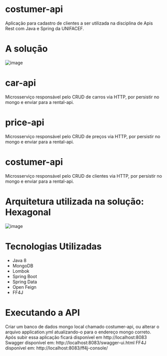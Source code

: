 # costumer-api

Aplicação para cadastro de clientes a ser utilizada na disciplina de Apis Rest com Java e Spring da UNIFACEF.

# A solução

![image](https://user-images.githubusercontent.com/39503653/148442635-d106da43-9e54-4ba3-8ace-0db72a86452d.png)


# car-api

Microsserviço responsável pelo CRUD de carros via HTTP, por persistir no mongo e enviar para a rental-api.

# price-api

Microsserviço responsável pelo CRUD de preços via HTTP, por persistir no mongo e enviar para a rental-api.

# costumer-api

Microsserviço responsável pelo CRUD de clientes via HTTP, por persistir no mongo e enviar para a rental-api.

# Arquitetura utilizada na solução: Hexagonal

![image](https://user-images.githubusercontent.com/39503653/148442909-316d819c-df4e-4c0d-8767-54a90261d2fd.png)


# Tecnologias Utilizadas

* Java 8 
* MongoDB 
* Lombok 
* Spring Boot 
* Spring Data 
* Open Feign 
* FF4J


# Executando a API

Criar um banco de dados mongo local chamado costumer-api, ou alterar o arquivo application.yml atualizando-o para o endereço mongo correto. Após subir essa aplicação ficará disponível em http://localhost:8083 Swagger disponível em: http://localhost:8083/swagger-ui.html FF4J disponível em: http://localhost:8083/ff4j-console/
